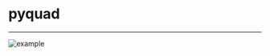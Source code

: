 # pyquad

---

![example](https://user-images.githubusercontent.com/55674113/205153140-2babf078-cb59-490d-90ae-2f0d8cb0cbbc.png)
